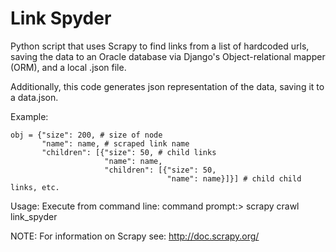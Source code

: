 Link Spyder
===========

Python script that uses Scrapy to find links from a list of hardcoded urls, saving the data to an Oracle
database via Django's Object-relational mapper (ORM), and a local .json file.

Additionally, this code generates json representation of the data, saving it to a data.json.

Example:

    obj = {"size": 200, # size of node
           "name": name, # scraped link name
           "children": [{"size": 50, # child links
                         "name": name, 
                         "children": [{"size": 50,
                                       "name": name}]}] # child child links, etc.
                                       
 Usage:
   Execute from command line:
     command prompt:> scrapy crawl link_spyder
     
     
NOTE: For information on Scrapy see: http://doc.scrapy.org/
